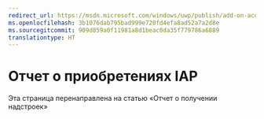 ```yaml
---
redirect_url: https://msdn.microsoft.com/windows/uwp/publish/add-on-acquisitions-report
ms.openlocfilehash: 3b1076dab795bad999e720fd4efa8ad52a7a2d8e
ms.sourcegitcommit: 909d859a0f11981a8d1beac0da35f779786a6889
translationtype: HT
---
```

# <a name="iap-acquisitions-report"></a>Отчет о приобретениях IAP

Эта страница перенаправлена на статью «Отчет о получении надстроек»